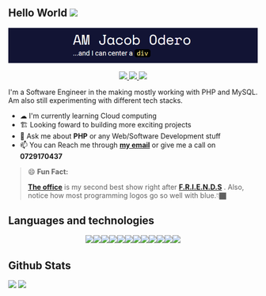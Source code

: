 ## Hello World <img src="https://raw.githubusercontent.com/MartinHeinz/MartinHeinz/master/wave.gif" width="30px"> 


![](Cap.PNG)

<p align="center">
    <a href ="mailto:jackjax617@gmail.com">
        <img src="https://img.shields.io/badge/-GMAIL-success?style=flat&logo=gmail"/>
    </a>
    <a href ="https://www.linkedin.com/in/jacob-odero-b649151b6">
        <img src="https://img.shields.io/badge/-LINKEDIN-blueviolet?style=flat&logo=linkedin"/>
    </a>
    <a href ="https://jacobjax.github.io/portfolio_website/">
        <img src="https://img.shields.io/badge/-PORTFOLIO-ff69b4?style=flat&logo=appveyor"/>
    </a>
</p>

I'm a Software Engineer in the making mostly working with PHP and MySQL. Am also still experimenting with different tech stacks.

* ☁ I'm currently learning Cloud computing
* 🏗 Looking foward to building more exciting projects
* 💬 Ask me about **PHP** or any Web/Software Development stuff
* 📫 You can Reach me through **[my email](mailto:jackjax617@gmail.com)** or give me a call on **0729170437**


> 😄 **Fun Fact:** 
>
>**[The office](https://www.imdb.com/title/tt0386676/)** is my second best show right after **[F.R.I.E.N.D.S](https://www.imdb.com/title/tt0108778/)** .
> Also, notice how most programming logos go so well with blue.👇🏿


## Languages and technologies


<p align="center">
    <img src="https://img.shields.io/badge/-HTML-blue?style=for-the-badge&logo=html5"/><img src="https://img.shields.io/badge/-CSS-9cf?style=for-the-badge&logo=css3"/><img src="https://img.shields.io/badge/-JavaScript-blue?style=for-the-badge&logo=JavaScript"/><img src="https://img.shields.io/badge/-PHP-9cf?style=for-the-badge&logo=PHP"/><img src="https://img.shields.io/badge/-Python-blue?style=for-the-badge&logo=Python"/><img src="https://img.shields.io/badge/-Flask-9cf?style=for-the-badge&logo=Flask"/><img src="https://img.shields.io/badge/-Java-blue?style=for-the-badge&logo=Java"/><img src="https://img.shields.io/badge/-C_sharp-9cf?style=for-the-badge&logo=C%20Sharp"/><img src="https://img.shields.io/badge/-Git-blue?style=for-the-badge&logo=Git"/><img src="https://img.shields.io/badge/-Terminal-9cf?style=for-the-badge&logo=Windows%20Terminal"/><img src="https://img.shields.io/badge/-MySQL-blue?style=for-the-badge&logo=MySQL"/><img src="https://img.shields.io/badge/-MS_SQL-9cf?style=for-the-badge&logo=Microsoft%20SQL%20Server"/>
</p>

## Github Stats

<img height="150px" src="https://github-readme-stats.vercel.app/api?username=JacobJax&hide=contribs&hide_border=true&show_icons=true&theme=github_dark"/> <img height="150px" src="https://github-readme-stats.vercel.app/api/top-langs/?username=JacobJax&hide=css&hide_border=true&card_width=320&layout=compact&langs_count=7&theme=github_dark"/>
